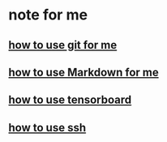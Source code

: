 # note for me
## [how to use git for me](https://github.com/orangina1018/note/blob/master/git.md)
## [how to use Markdown for me](https://github.com/orangina1018/note/blob/master/markdown.md)
## [how to use tensorboard](https://github.com/orangina1018/note/blob/master/tensorboard.md)
## [how to use ssh](https://github.com/orangina1018/note/blob/master/ssh.md)
